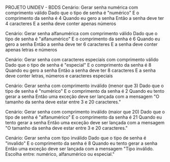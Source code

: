 PROJETO UNIDEV - BDDS
Cenário: Gerar senha numérica com comprimento válido
Dado que o tipo de senha é "numérico"
E o comprimento da senha é 4
Quando eu gero a senha
Então a senha deve ter 4 caracteres
E a senha deve conter apenas números

Cenário: Gerar senha alfanumérica com comprimento válido
Dado que o tipo de senha é "alfanumérico"
E o comprimento da senha é 6
Quando eu gero a senha
Então a senha deve ter 6 caracteres
E a senha deve conter apenas letras e números

Cenário: Gerar senha com caracteres especiais com comprimento válido
Dado que o tipo de senha é "especial"
E o comprimento da senha é 8
Quando eu gero a senha
Então a senha deve ter 8 caracteres
E a senha deve conter letras, números e caracteres especiais

Cenário: Gerar senha com comprimento inválido (menor que 3)
Dado que o tipo de senha é "numérico"
E o comprimento da senha é 2
Quando eu tento gerar a senha
Então uma exceção deve ser lançada com a mensagem "O tamanho da senha deve estar entre 3 e 20 caracteres."


Cenário: Gerar senha com comprimento inválido (maior que 20)
Dado que o tipo de senha é "alfanumérico"
E o comprimento da senha é 21
Quando eu tento gerar a senha
Então uma exceção deve ser lançada com a mensagem "O tamanho da senha deve estar entre 3 e 20 caracteres."

Cenário: Gerar senha com tipo inválido
Dado que o tipo de senha é "invalido"
E o comprimento da senha é 8
Quando eu tento gerar a senha
Então uma exceção deve ser lançada com a mensagem "Tipo inválido. Escolha entre: numérico, alfanumérico ou especial."
